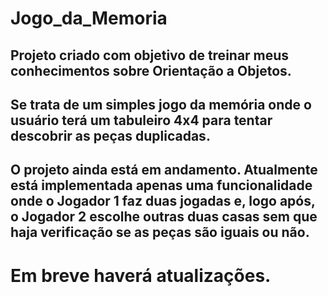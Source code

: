 # Jogo_da_Memoria

##	Projeto criado com objetivo de treinar meus conhecimentos sobre Orientação a Objetos.

##	Se trata de um simples jogo da memória onde o usuário terá um tabuleiro 4x4 para tentar descobrir as peças duplicadas.

##	O projeto ainda está em andamento. Atualmente está implementada apenas uma funcionalidade onde o Jogador 1 faz duas jogadas e, logo após, o Jogador 2 escolhe outras duas casas sem que haja verificação se as peças são iguais ou não.

#	Em breve haverá atualizações.